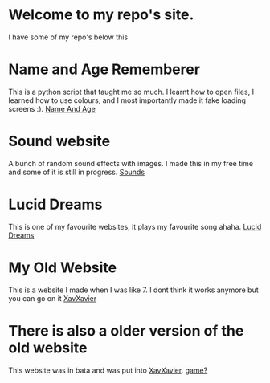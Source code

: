 # Welcome to my repo's site.
I have some of my repo's below this 
# Name and Age Rememberer
This is a python script that taught me so much. I learnt how to open files, I learned how to use colours, and I most importantly made it fake loading screens :). [Name And Age](https://github.com/xavierbrasher/nameAndAgeRemember) 
# Sound website
A bunch of random sound effects with images. I made this in my free time and some of it is still in progress. [Sounds](https://xavierbrasher.github.io/sounds/index.html)
# Lucid Dreams
This is one of my favourite websites, it plays my favourite song ahaha.
[Lucid Dreams](https://xavierbrasher.github.io/LucidDreams/index)
# My Old Website
This is a website I made when I was like 7. I dont think it works anymore but you can go on it
[XavXavier](http://xavierbrasher.github.io/old-Site/game/index)
# There is also a older version of the old website
This website was in bata and was put into [XavXavier](http://xavierbrasher.github.io/old-Site/game/index). [game?](https://xavierbrasher.github.io/game/game)
